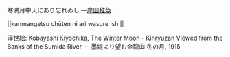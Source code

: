 寒満月中天にあり忘れゐし
—[岸田稚魚](https://ja.wikipedia.org/wiki/岸田稚魚)

||kanmangetsu chūten ni ari wasure ishi||

浮世絵: Kobayashi Kiyochika, The Winter Moon - Kinryuzan Viewed from the Banks of the Sumida River — 墨堤より望む金龍山 冬の月, 1915
